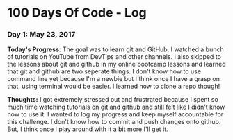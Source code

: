 # 100 Days Of Code - Log

### Day 1: May 23, 2017 

**Today's Progress**: The goal was to learn git and GitHub. I watched a bunch of tutorials on YouTube from DevTips and other channels. I also skipped to the lessons about git and github in my online bootcamp lessons and learned that git and github are two seperate things. I don't know how to use command line yet because I'm a newbie but I think once I have a grasp on that, using terminal would be easier. I learned how to clone a repo though!

**Thoughts:** I got extremely stressed out and frustrated because I spent so much time watching tutorials on git and github and still felt like I didn't know how to use it. I wanted to log my progress and keep myself accountable for this challenge. I don't know how to commit and push changes onto github. But, I think once I play around with it a bit more I'll get it. 

